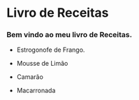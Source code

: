 # Livro de Receitas 

### Bem vindo ao meu livro de Receitas.

- Estrogonofe de Frango.
- Mousse de Limão
- Camarão

- Macarronada



